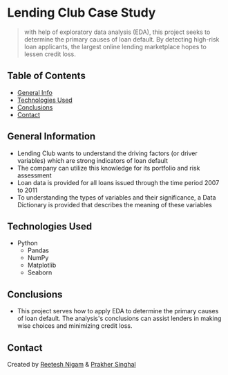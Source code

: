 # Lending Club Case Study
> with help of exploratory data analysis (EDA), this project seeks to determine the primary causes of loan default. By detecting high-risk loan applicants, the largest online lending marketplace hopes to lessen credit loss.


## Table of Contents
* [General Info](#general-information)
* [Technologies Used](#technologies-used)
* [Conclusions](#conclusions)
* [Contact](#contact)


<!-- You can include any other section that is pertinent to your problem -->

## General Information
- Lending Club wants to understand the driving factors (or driver variables) which are strong indicators of loan default
- The company can utilize this knowledge for its portfolio and risk assessment
- Loan data is provided for all loans issued through the time period 2007 to 2011
- To understanding the types of variables and their significance, a Data Dictionary is provided that describes the meaning of these variables

<!-- You can include any other section that is pertinent to your problem -->
## Technologies Used
- Python
  - Pandas
  - NumPy
  - Matplotlib
  - Seaborn

<!-- You can include any other section that is pertinent to your problem -->
## Conclusions
- This project serves how to apply EDA to determine the primary causes of loan default. The analysis's conclusions can assist lenders in making wise choices and minimizing credit loss.


<!-- You can include any other section that is pertinent to your problem -->
## Contact
Created by [Reetesh Nigam](https://github.com/nigamreetesh84) &  [Prakher Singhal](https://github.com/PrakherS)


<!-- Optional -->
<!-- ## License -->
<!-- This project is open source and available under the [... License](). -->

<!-- You don't have to include all sections - just the one's relevant to your project -->
